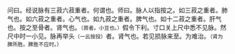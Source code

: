问曰。经说脉有三菽六菽重者。何谓也。师曰。脉人以指按之。如三菽之重者。肺气也。如六菽之重者。心气也。如九菽之重者。脾气也。如十二菽之重者。肝气也。按之至骨者。肾气也。`（菽者。小豆也。）`假令下利。寸口关上尺中悉不见脉。然尺中时一小见。脉再举头`（一云按投）`者。肾气也。若见损脉来至。为难治。`（肾为脾所胜。脾胜不应时。）`
